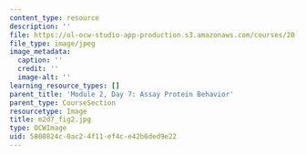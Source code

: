 ```yaml
---
content_type: resource
description: ''
file: https://ol-ocw-studio-app-production.s3.amazonaws.com/courses/20-109-laboratory-fundamentals-in-biological-engineering-spring-2010/5800824c0ac24f11ef4ce42b6ded9e22_m2d7_fig2.jpg
file_type: image/jpeg
image_metadata:
  caption: ''
  credit: ''
  image-alt: ''
learning_resource_types: []
parent_title: 'Module 2, Day 7: Assay Protein Behavior'
parent_type: CourseSection
resourcetype: Image
title: m2d7_fig2.jpg
type: OCWImage
uid: 5800824c-0ac2-4f11-ef4c-e42b6ded9e22
---
```

